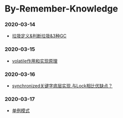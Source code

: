 # By-Remember-Knowledge
### 2020-03-14
- [垃圾定义&判断垃圾&3种GC](https://github.com/bluetmacc/By-Remember-Knowledge/blob/main/2020-3-14/判断垃圾回收和GC.md)
### 2020-03-15
- [volatile作用和实现原理](https://github.com/bluetmacc/By-Remember-Knowledge/blob/main/2020-3-15/volatile作用和实现原理.md)
### 2020-03-16
- [synchronized关键字底层实现,与Lock相比优缺点？](https://github.com/bluetmacc/By-Remember-Knowledge/blob/main/2020-3-16/synchronized关键字底层实现和对比Lock.md)
### 2020-03-17
- [单例模式](https://github.com/bluetmacc/By-Remember-Knowledge/blob/main/2020-3-17/单例模式.md)